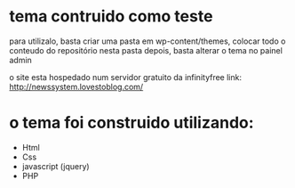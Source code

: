 # tema contruido como teste 

para utilizalo, basta criar uma pasta em wp-content/themes, colocar todo o conteudo do repositório nesta pasta
depois, basta alterar o tema no painel admin 

o site esta hospedado num servidor gratuito da infinityfree
link: http://newssystem.lovestoblog.com/

# o tema foi construido utilizando: 
- Html
- Css
- javascript (jquery)
- PHP

